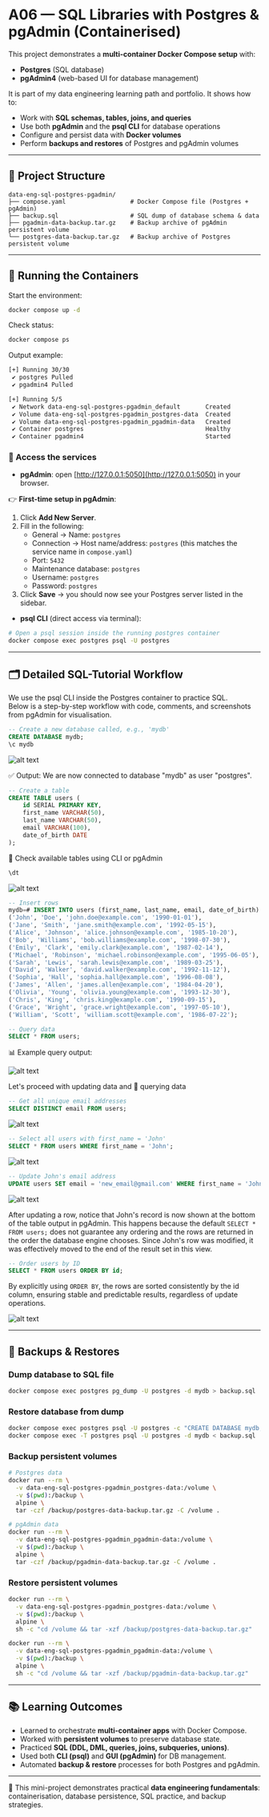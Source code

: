 # A06 — SQL Libraries with Postgres & pgAdmin (Containerised)

This project demonstrates a **multi-container Docker Compose setup** with:
- **Postgres** (SQL database)
- **pgAdmin4** (web-based UI for database management)

It is part of my data engineering learning path and portfolio. It shows how to:
- Work with **SQL schemas, tables, joins, and queries**
- Use both **pgAdmin** and the **psql CLI** for database operations
- Configure and persist data with **Docker volumes**
- Perform **backups and restores** of Postgres and pgAdmin volumes

---

## 🚀 Project Structure

```
data-eng-sql-postgres-pgadmin/
├── compose.yaml                  # Docker Compose file (Postgres + pgAdmin)
├── backup.sql                    # SQL dump of database schema & data 
├── pgadmin-data-backup.tar.gz    # Backup archive of pgAdmin persistent volume
└── postgres-data-backup.tar.gz   # Backup archive of Postgres persistent volume
```

---

## 🐳 Running the Containers

Start the environment:

```bash
docker compose up -d
```

Check status:

```bash
docker compose ps
```

Output example:

```bash
[+] Running 30/30
 ✔ postgres Pulled                                                        38.3s
 ✔ pgadmin4 Pulled                                                        42.4s

[+] Running 5/5
 ✔ Network data-eng-sql-postgres-pgadmin_default       Created             0.1s
 ✔ Volume data-eng-sql-postgres-pgadmin_postgres-data  Created             0.0s
 ✔ Volume data-eng-sql-postgres-pgadmin_pgadmin-data   Created             0.0s
 ✔ Container postgres                                  Healthy            11.8s
 ✔ Container pgadmin4                                  Started            11.4s

```


### 🔑 Access the services

- **pgAdmin**: open [http://127.0.0.1:5050](http://127.0.0.1:5050) in your browser.  

👉 **First-time setup in pgAdmin**:  

1. Click **Add New Server**.  
2. Fill in the following:  
   - General → Name: `postgres`  
   - Connection → Host name/address: `postgres` (this matches the service name in `compose.yaml`)  
   - Port: `5432`  
   - Maintenance database: `postgres`  
   - Username: `postgres`  
   - Password: `postgres`  
3. Click **Save** → you should now see your Postgres server listed in the sidebar.  



- **psql CLI** (direct access via terminal):  

```bash
# Open a psql session inside the running postgres container
docker compose exec postgres psql -U postgres
```
---

## 🗂️ Detailed SQL-Tutorial Workflow

We use the psql CLI inside the Postgres container to practice SQL.  
Below is a step-by-step workflow with code, comments, and screenshots from pgAdmin for visualisation.

```sql
-- Create a new database called, e.g., 'mydb'
CREATE DATABASE mydb;
\c mydb
```
![alt text](images4READme/01-create-db.png)

✅ Output: We are now connected to database "mydb" as user "postgres".

```sql
-- Create a table
CREATE TABLE users (
    id SERIAL PRIMARY KEY,
    first_name VARCHAR(50),
    last_name VARCHAR(50),
    email VARCHAR(100),
    date_of_birth DATE
);
```
🔎 Check available tables using CLI or pgAdmin 

```sql
\dt
```
![alt text](images4READme/02-check-tables.png)



```sql
-- Insert rows
mydb=# INSERT INTO users (first_name, last_name, email, date_of_birth) VALUES
('John', 'Doe', 'john.doe@example.com', '1990-01-01'),
('Jane', 'Smith', 'jane.smith@example.com', '1992-05-15'),
('Alice', 'Johnson', 'alice.johnson@example.com', '1985-10-20'),
('Bob', 'Williams', 'bob.williams@example.com', '1998-07-30'),
('Emily', 'Clark', 'emily.clark@example.com', '1987-02-14'),
('Michael', 'Robinson', 'michael.robinson@example.com', '1995-06-05'),
('Sarah', 'Lewis', 'sarah.lewis@example.com', '1989-03-25'),
('David', 'Walker', 'david.walker@example.com', '1992-11-12'),
('Sophia', 'Hall', 'sophia.hall@example.com', '1996-08-08'),
('James', 'Allen', 'james.allen@example.com', '1984-04-20'),
('Olivia', 'Young', 'olivia.young@example.com', '1993-12-30'),
('Chris', 'King', 'chris.king@example.com', '1990-09-15'),
('Grace', 'Wright', 'grace.wright@example.com', '1997-05-10'),
('William', 'Scott', 'william.scott@example.com', '1986-07-22');

-- Query data
SELECT * FROM users;
```
📊 Example query output:

![alt text](images4READme/03-query-users.png)

Let's proceed with updating data and 🔎 querying data

```sql
-- Get all unique email addresses
SELECT DISTINCT email FROM users;
```
![alt text](images4READme/04-distinct-emails.png)

```sql
-- Select all users with first_name = 'John'
SELECT * FROM users WHERE first_name = 'John';
```
![alt text](images4READme/05-users-john.png)

```sql
-- Update John's email address
UPDATE users SET email = 'new_email@gmail.com' WHERE first_name = 'John';
```
![alt text](images4READme/06-update-john.png)

After updating a row, notice that John's record is now shown at the bottom of the table output in pgAdmin. This happens because the default `SELECT * FROM users;` does not guarantee any ordering and the rows are returned in the order the database engine chooses. Since John's row was modified, it was effectively moved to the end of the result set in this view.

```sql
-- Order users by ID
SELECT * FROM users ORDER BY id;
```
By explicitly using `ORDER BY`, the rows are sorted consistently by the id column, ensuring stable and predictable results, regardless of update operations.

![alt text](images4READme/07-users-ordered.png)







---

## 💾 Backups & Restores

### Dump database to SQL file
```bash
docker compose exec postgres pg_dump -U postgres -d mydb > backup.sql
```

### Restore database from dump
```bash
docker compose exec postgres psql -U postgres -c "CREATE DATABASE mydb;"
docker compose exec -T postgres psql -U postgres -d mydb < backup.sql
```

### Backup persistent volumes
```bash
# Postgres data
docker run --rm \
  -v data-eng-sql-postgres-pgadmin_postgres-data:/volume \
  -v $(pwd):/backup \
  alpine \
  tar -czf /backup/postgres-data-backup.tar.gz -C /volume .

# pgAdmin data
docker run --rm \
  -v data-eng-sql-postgres-pgadmin_pgadmin-data:/volume \
  -v $(pwd):/backup \
  alpine \
  tar -czf /backup/pgadmin-data-backup.tar.gz -C /volume .
```

### Restore persistent volumes
```bash
docker run --rm \
  -v data-eng-sql-postgres-pgadmin_postgres-data:/volume \
  -v $(pwd):/backup \
  alpine \
  sh -c "cd /volume && tar -xzf /backup/postgres-data-backup.tar.gz"

docker run --rm \
  -v data-eng-sql-postgres-pgadmin_pgadmin-data:/volume \
  -v $(pwd):/backup \
  alpine \
  sh -c "cd /volume && tar -xzf /backup/pgadmin-data-backup.tar.gz"
```

---

## 📚 Learning Outcomes

- Learned to orchestrate **multi-container apps** with Docker Compose.
- Worked with **persistent volumes** to preserve database state.
- Practiced **SQL (DDL, DML, queries, joins, subqueries, unions)**.
- Used both **CLI (psql)** and **GUI (pgAdmin)** for DB management.
- Automated **backup & restore** processes for both Postgres and pgAdmin.

---

📌 This mini-project demonstrates practical **data engineering fundamentals**: containerisation, database persistence, SQL practice, and backup strategies.
